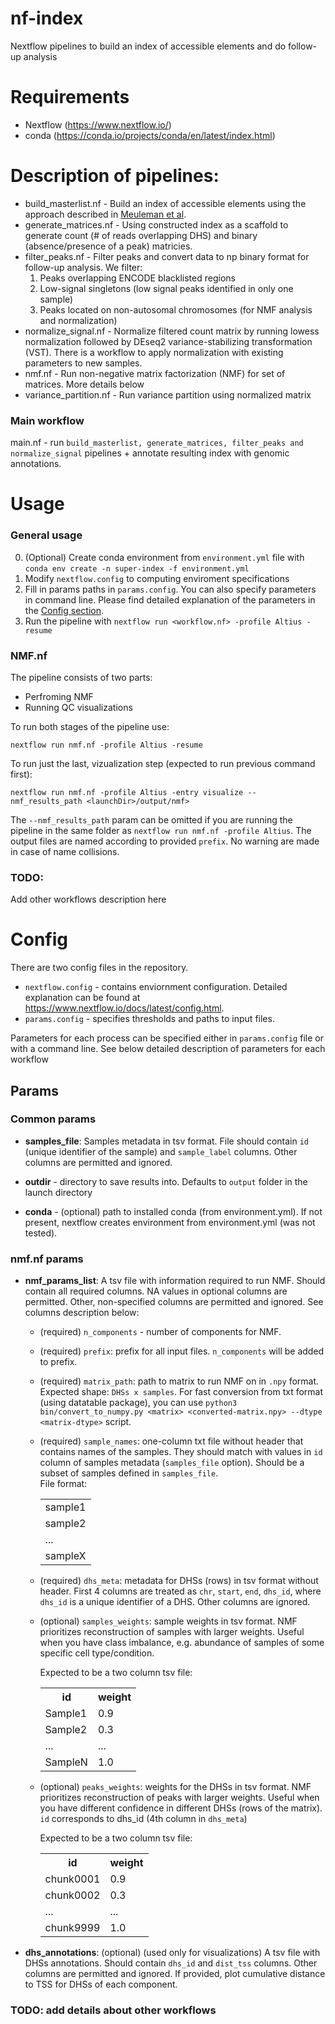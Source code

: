# nf-index
Nextflow pipelines to build an index of accessible elements and do follow-up analysis

# Requirements
- Nextflow (https://www.nextflow.io/)
- conda (https://conda.io/projects/conda/en/latest/index.html)


# Description of pipelines:
- build_masterlist.nf - Build an index of accessible elements using the approach described in [Meuleman et al](https://www.nature.com/articles/s41586-020-2559-3).
- generate_matrices.nf - Using constructed index as a scaffold to generate count (# of reads overlapping DHS) and binary (absence/presence of a peak) matricies.
- filter_peaks.nf - Filter peaks and convert data to np binary format for follow-up analysis. We filter:<br>
  1) Peaks overlapping ENCODE blacklisted regions
  2) Low-signal singletons (low signal peaks identified in only one sample)
  3) Peaks located on non-autosomal chromosomes (for NMF analysis and normalization)
- normalize_signal.nf - Normalize filtered count matrix by running lowess normalization followed by DEseq2 variance-stabilizing transformation (VST). There is a workflow to apply normalization with existing parameters to new samples.
- nmf.nf - Run non-negative matrix factorization (NMF) for set of matrices. More details below
- variance_partition.nf - Run variance partition using normalized matrix
### Main workflow
main.nf - run `build_masterlist, generate_matrices, filter_peaks and normalize_signal` pipelines + annotate resulting index with genomic annotations.

# Usage
### General usage
 0) (Optional) Create conda environment from `environment.yml` file with ```conda env create -n super-index -f environment.yml```
 1) Modify `nextflow.config` to computing enviroment specifications
 2) Fill in params paths in ```params.config```. You can also specify parameters in command line. Please find detailed explanation of the parameters in the [Config section](#config).
 3) Run the pipeline with `nextflow run <workflow.nf> -profile Altius -resume`

### NMF.nf
The pipeline consists of two parts:
- Perfroming NMF
- Running QC visualizations

To run both stages of the pipeline use:
```
nextflow run nmf.nf -profile Altius -resume
```

To run just the last, vizualization step (expected to run previous command first):
```
nextflow run nmf.nf -profile Altius -entry visualize --nmf_results_path <launchDir>/output/nmf>
```
The `--nmf_results_path` param can be omitted if you are running the pipeline in the same folder as `nextflow run nmf.nf -profile Altius`. The output files are named according to provided `prefix`. No warning are made in case of name collisions.
### TODO:
Add other workflows description here

# Config
There are two config files in the repository.
- ```nextflow.config``` - contains enviornment configuration. Detailed explanation can be found at https://www.nextflow.io/docs/latest/config.html. 
- ```params.config``` - specifies thresholds and paths to input files.

Parameters for each process can be specified either in ```params.config``` file or with a command line. See below detailed description of parameters for each workflow
## Params
### Common params

- **samples_file**: Samples metadata in tsv format. File should contain `id` (unique identifier of the sample) and `sample_label` columns. Other columns are permitted and ignored.

- **outdir** - directory to save results into. Defaults to `output` folder in the launch directory
- **conda** - (optional) path to installed conda (from environment.yml). If not present, nextflow creates environment from environment.yml (was not tested).


### nmf.nf params

- **nmf_params_list**: A tsv file with information required to run NMF. Should contain all required columns. NA values in optional columns are permitted. Other, non-specified columns are permitted and ignored. See columns description below:
    + (required) `n_components` - number of components for NMF. 
    + (required) `prefix`: prefix for all input files. `n_components` will be added to prefix.
    + (required) `matrix_path`: path to matrix to run NMF on in `.npy` format. Expected shape: `DHSs x samples`. For fast conversion from txt format (using datatable package), you can use `python3 bin/convert_to_numpy.py <matrix> <converted-matrix.npy> --dtype <matrix-dtype>` script.
    + (required) `sample_names`: one-column txt file without header that contains names of the samples. They should match with values in `id` column of samples metadata (`samples_file` option). Should be a subset of samples defined in `samples_file`.<br> File format: <br>
        <table>
        <tr>
            <td>sample1</td>
        </tr>
        <tr>
            <td>sample2</td>
        </tr>
        <tr>
            <td>...</td>
        </tr>
        <tr>
            <td>sampleX</td>
        </tr>
        </table>
    + (required) `dhs_meta`: metadata for DHSs (rows) in tsv format without header. First 4 columns are treated as `chr`, `start`, `end`, `dhs_id`, where `dhs_id` is a unique identifier of a DHS. Other columns are ignored.
    + (optional) `samples_weights`: sample weights in tsv format. NMF prioritizes reconstruction of samples with larger weights. Useful when you have class imbalance, e.g. abundance of samples of some specific cell type/condition.
    
        Expected to be a two column tsv file: <br>
        <table>
            <tr>
                <th>id</th>
                <th>weight</th>
            </tr>
            <tr>
                <td>Sample1</td>
                <td>0.9</td>
            </tr>
            <tr>
                <td>Sample2</td>
                <td>0.3</td>
            </tr>
            <tr>
                <td>...</td>
                <td>...</td>
            </tr>
            <tr>
                <td>SampleN</td>
                <td>1.0</td>
            </tr>
        </table>

    + (optional) `peaks_weights`: weights for the DHSs in tsv format. NMF prioritizes reconstruction of peaks with larger weights. Useful when you have different confidence in different DHSs (rows of the matrix). `id` corresponds to dhs_id (4th column in `dhs_meta`)
    
        Expected to be a two column tsv file:<br>
            <table>
        <tr>
            <th>id</th>
            <th>weight</th>
        </tr>
        <tr>
            <td>chunk0001</td>
            <td>0.9</td>
        </tr>
        <tr>
            <td>chunk0002</td>
            <td>0.3</td>
        </tr>
        <tr>
            <td>...</td>
            <td>...</td>
        </tr>
        <tr>
            <td>chunk9999</td>
            <td>1.0</td>
        </tr>
        </table>

- **dhs_annotations**: (optional)
  (used only for visualizations) A tsv file with DHSs annotations. Should contain `dhs_id` and `dist_tss` columns. Other columns are permitted and ignored. If provided, plot cumulative distance to TSS for DHSs of each component. 


### TODO: add details about other workflows



